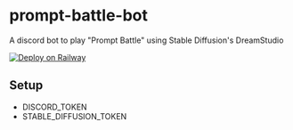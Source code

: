 # prompt-battle-bot
A discord bot to play "Prompt Battle" using Stable Diffusion's DreamStudio

[![Deploy on Railway](https://railway.app/button.svg)](https://railway.app/new/template/hxAexO?referralCode=jwithing)

## Setup
* DISCORD_TOKEN
* STABLE_DIFFUSION_TOKEN
